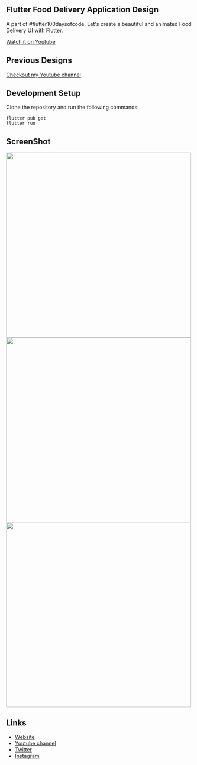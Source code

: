 ## Flutter Food Delivery Application Design

A part of #flutter100daysofcode. Let's create a beautiful and animated Food Delivery UI with Flutter.

[Watch it on Youtube](https://youtu.be/lff21mmYhvQ)
<br>

## Previous Designs
[Checkout my Youtube channel](https://youtube.com/afgprogrammer)
<br>

## Development Setup
Clone the repository and run the following commands:
```
flutter pub get
flutter run
```


## ScreenShot

<img src="assets/screenshot/one.png" height="500em" /><img src="assets/screenshot/two.png" height="500em" /><img src="assets/screenshot/three.png" height="500em" />


## Links

* [Website](https://afgprogrammer.com)
* [Youtube channel](https://youtube.com/afgprogrammer)
* [Twitter](https://twitter.com/afgprogrammer)
* [Instagram](https://instagram.com/afgprogrammer)
